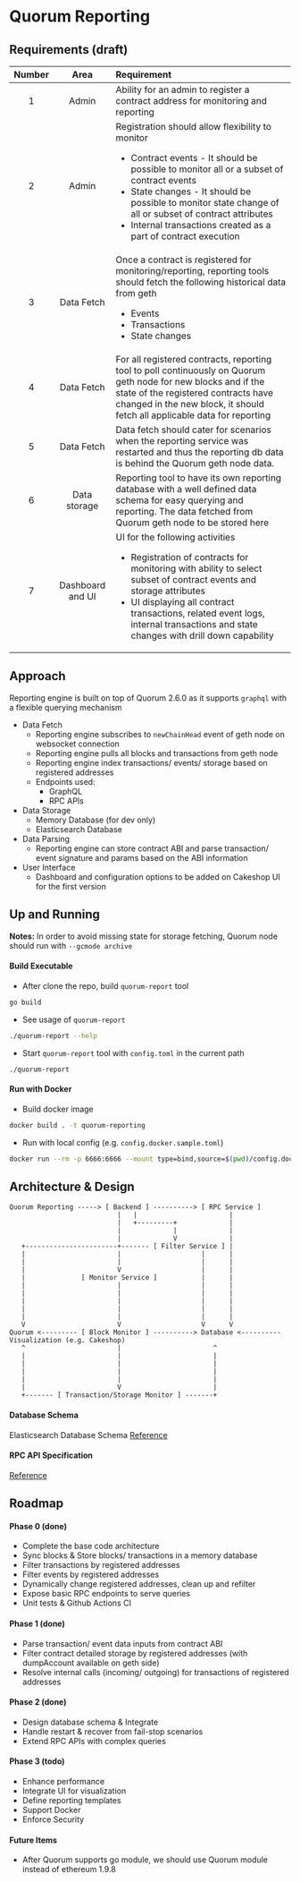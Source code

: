 # Quorum Reporting

## Requirements (draft)
Number | Area | Requirement 
:---: | :---: | :--- 
1 | Admin | Ability for an admin to register a contract address for monitoring and reporting
2 | Admin | Registration should allow flexibility to monitor <ul><li>Contract events - It should be possible to monitor all or a subset of contract events</li><li>State changes - It should be possible to monitor state change of all or subset of contract attributes </li><li>Internal transactions created as a part of contract execution</li></ul>
3 | Data Fetch | Once a contract is registered for monitoring/reporting, reporting tools should fetch the following historical data from geth <ul><li>Events</li><li>Transactions </li><li>State changes</li></ul>
4 | Data Fetch | For all registered contracts, reporting tool to poll continuously on Quorum geth node for new blocks and if the state of the registered contracts have changed in the new block, it should fetch all applicable data for reporting
5 | Data Fetch | Data fetch should cater for scenarios when the reporting service was restarted and thus the reporting db data is behind the Quorum geth node data.
6 | Data storage | Reporting tool to have its own reporting database with a well defined data schema for easy querying and reporting. The data fetched from Quorum geth node to be stored here
7 | Dashboard and UI | UI for the following activities <ul><li>Registration of contracts for monitoring with ability to select subset of contract events and storage attributes</li><li>UI displaying all contract transactions, related event logs, internal transactions and state changes with drill down capability</ul>

## Approach

Reporting engine is built on top of Quorum 2.6.0 as it supports `graphql` with a flexible querying mechanism

* Data Fetch
   * Reporting engine subscribes to `newChainHead` event of geth node on websocket connection
   * Reporting engine pulls all blocks and transactions from geth node
   * Reporting engine index transactions/ events/ storage based on registered addresses
   * Endpoints used:
      * GraphQL
      * RPC APIs
* Data Storage
   * Memory Database (for dev only)
   * Elasticsearch Database
* Data Parsing
   * Reporting engine can store contract ABI and parse transaction/ event signature and params based on the ABI information
* User Interface 
   * Dashboard and configuration options to be added on Cakeshop UI for the first version

## Up and Running

**Notes:** In order to avoid missing state for storage fetching, Quorum node should run with `--gcmode archive`

#### Build Executable
* After clone the repo, build `quorum-report` tool
```bash
go build
```
* See usage of `quorum-report`
```bash
./quorum-report --help
```
* Start `quorum-report` tool with `config.toml` in the current path
```
./quorum-report
```

#### Run with Docker
* Build docker image
```bash
docker build . -t quorum-reporting
```
* Run with local config (e.g. `config.docker.sample.toml`)
```bash
docker run --rm -p 6666:6666 --mount type=bind,source=$(pwd)/config.docker.sample.toml,target=/config.toml quorum-reporting:latest
```

## Architecture & Design


```
Quorum Reporting -----> [ Backend ] ----------> [ RPC Service ]
                           |   |                       |
                           |   +---------+             |
                           |             |             |
                           |             V             |
   +-----------------------+------- [ Filter Service ] |
   |                       |                    |      |
   |                       |                    |      |
   |                       V                    |      |
   |              [ Monitor Service ]           |      |
   |                       |                    |      |
   |                       |                    |      |
   |                       |                    |      |
   |                       |                    |      |
   |                       |                    |      |
   V                       V                    V      V
Quorum <--------- [ Block Monitor ] ----------> Database <---------- Visualization (e.g. Cakeshop)
   ^                       |                       ^
   |                       |                       |
   |                       |                       | 
   |                       |                       | 
   |                       |                       |
   |                       V                       |
   +------- [ Transaction/Storage Monitor ] -------+
```

#### Database Schema

Elasticsearch Database Schema [Reference](database/elasticsearch/README.md)

#### RPC API Specification

[Reference](core/rpc/README.md)

## Roadmap

#### Phase 0 (done)

- Complete the base code architecture
- Sync blocks & Store blocks/ transactions in a memory database
- Filter transactions by registered addresses
- Filter events by registered addresses
- Dynamically change registered addresses, clean up and refilter
- Expose basic RPC endpoints to serve queries
- Unit tests & Github Actions CI

#### Phase 1 (done)

- Parse transaction/ event data inputs from contract ABI
- Filter contract detailed storage by registered addresses (with dumpAccount available on geth side)
- Resolve internal calls (incoming/ outgoing) for transactions of registered addresses

#### Phase 2 (done)

- Design database schema & Integrate
- Handle restart & recover from fail-stop scenarios
- Extend RPC APIs with complex queries

#### Phase 3 (todo)

- Enhance performance
- Integrate UI for visualization
- Define reporting templates
- Support Docker
- Enforce Security

#### Future Items

- After Quorum supports go module, we should use Quorum module instead of ethereum 1.9.8
